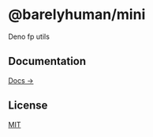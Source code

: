 # @barelyhuman/mini

Deno fp utils

## Documentation

[Docs &rarr;](https://jsr.io/@barelyhuman/mini)

## License

[MIT](/LICENSE)
